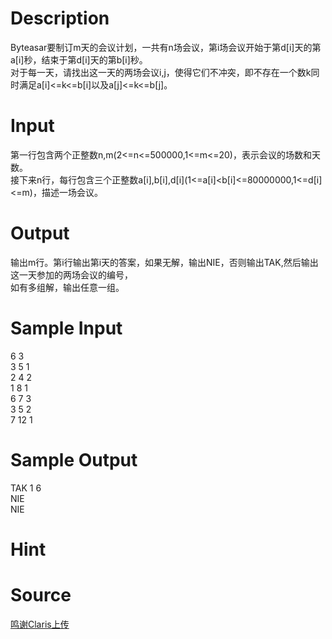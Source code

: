 
# Description

<div class="content"><div>Byteasar要制订m天的会议计划，一共有n场会议，第i场会议开始于第d[i]天的第a[i]秒，结束于第d[i]天的第b[i]秒。</div>
<div>对于每一天，请找出这一天的两场会议i,j，使得它们不冲突，即不存在一个数k同时满足a[i]&lt;=k&lt;=b[i]以及a[j]&lt;=k&lt;=b[j]。</div>
<div></div>
<p></p></div>

# Input

<div class="content"><div>第一行包含两个正整数n,m(2&lt;=n&lt;=500000,1&lt;=m&lt;=20)，表示会议的场数和天数。</div>
<div>接下来n行，每行包含三个正整数a[i],b[i],d[i](1&lt;=a[i]&lt;b[i]&lt;=80000000,1&lt;=d[i]&lt;=m)，描述一场会议。</div>
<div></div>
<p></p></div>

# Output

<div class="content"><div>输出m行。第i行输出第i天的答案，如果无解，输出NIE，否则输出TAK,然后输出这一天参加的两场会议的编号，</div>
<div>如有多组解，输出任意一组。</div>
<div></div>
<p></p></div>

# Sample Input

<div class="content"><span class="sampledata">6 3<br/>
3 5 1<br/>
2 4 2<br/>
1 8 1<br/>
6 7 3<br/>
3 5 2<br/>
7 12 1</span></div>

# Sample Output

<div class="content"><span class="sampledata">TAK 1 6<br/>
NIE<br/>
NIE</span></div>

# Hint

<div class="content"><p></p></div>

# Source

<div class="content"><p><a href="problemset.php?search=鸣谢Claris上传">鸣谢Claris上传</a></p></div>

